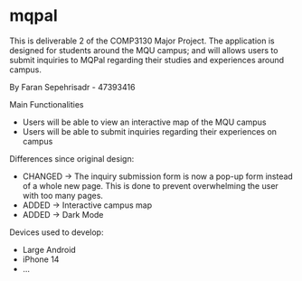 # mqpal

This is deliverable 2 of the COMP3130 Major Project. The application is designed for students around the MQU campus; and will allows users to submit inquiries to MQPal regarding their studies and experiences around campus.

By Faran Sepehrisadr - 47393416


Main Functionalities
 - Users will be able to view an interactive map of the MQU campus
 - Users will be able to submit inquiries regarding their experiences on campus

Differences since original design:
 - CHANGED -> The inquiry submission form is now a pop-up form instead of a whole new page. This is done to prevent overwhelming the user with too many pages.
 - ADDED -> Interactive campus map
 - ADDED -> Dark Mode

Devices used to develop:
 - Large Android
 - iPhone 14
 - ... 

